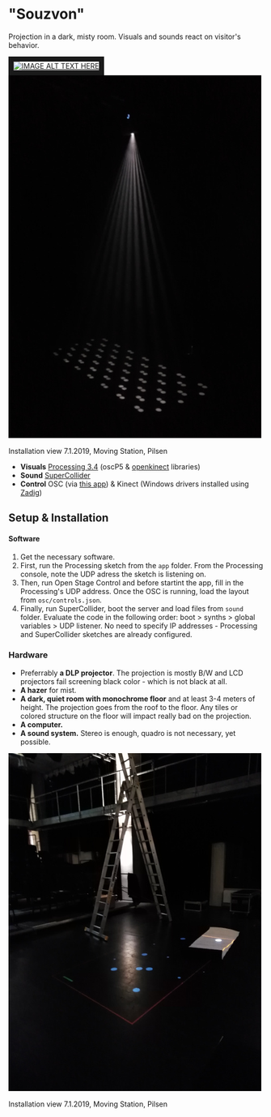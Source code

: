 # "Souzvon"
Projection in a dark, misty room. Visuals and sounds react on visitor's behavior.

<a href="http://www.youtube.com/watch?feature=player_embedded&v=W1uXE5F_LvI" target="_blank"><img src="http://img.youtube.com/vi/W1uXE5F_LvI/1.jpg" 
alt="IMAGE ALT TEXT HERE" width="300" height="auto" border="10" /></a> ![alt text](https://github.com/moichim/mist-rays/raw/master/documentation/2019_01_08_running_moving_station.jpg)

Installation view 7.1.2019, Moving Station, Pilsen

- **Visuals** [Processing 3.4](https://processing.org/) (oscP5 & [openkinect](https://github.com/shiffman/OpenKinect-for-Processing) libraries)
- **Sound** [SuperCollider](https://supercollider.github.io/)
- **Control** OSC (via [this app](https://osc.ammd.net/)) & Kinect (Windows drivers installed using [Zadig]())

## Setup & Installation
#### Software
1. Get the necessary software. 
2. First, run the Processing sketch from the `app` folder. From the Processing console, note the UDP adress the sketch is listening on.
3. Then, run Open Stage Control and before startint the app, fill in the Processing's UDP address. Once the OSC is running, load the layout from `osc/controls.json`. 
4. Finally, run SuperCollider, boot the server and load files from `sound` folder. Evaluate the code in the following order: boot > synths > global variables > UDP listener. No need to specify IP addresses - Processing and SuperCollider sketches are already configured.
### Hardware
- Preferrably __a DLP projector__. The projection is mostly B/W and LCD projectors fail screening black color - which is not black at all.
- __A hazer__ for mist.
- __A dark, quiet room with monochrome floor__ and at least 3-4 meters of height. The projection goes from the roof to the floor. Any tiles or colored structure on the floor will impact really bad on the projection.
- __A computer.__
- __A sound system.__ Stereo is enough, quadro is not necessary, yet possible.

![alt text](https://github.com/moichim/mist-rays/raw/master/documentation/2019_01_07_installation_at_moving_station.jpg)

Installation view 7.1.2019, Moving Station, Pilsen
